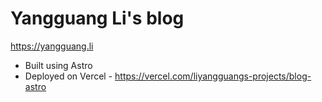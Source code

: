 # Yangguang Li's blog

https://yangguang.li

- Built using Astro
- Deployed on Vercel - https://vercel.com/liyangguangs-projects/blog-astro
